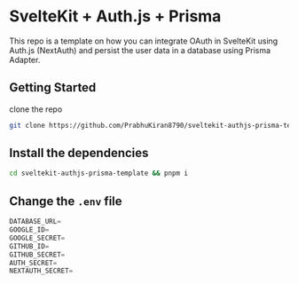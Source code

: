 # SvelteKit + Auth.js + Prisma

This repo is a template on how you can integrate OAuth in SvelteKit using Auth.js (NextAuth) and persist the user data in a database using Prisma Adapter.

## Getting Started

clone the repo

```bash
git clone https://github.com/PrabhuKiran8790/sveltekit-authjs-prisma-template.git
```
## Install the dependencies
```bash
cd sveltekit-authjs-prisma-template && pnpm i
```
## Change the `.env` file

```py
DATABASE_URL=
GOOGLE_ID=
GOOGLE_SECRET=
GITHUB_ID=
GITHUB_SECRET=
AUTH_SECRET=
NEXTAUTH_SECRET=
```
